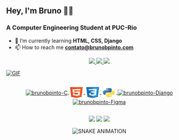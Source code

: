 ## Hey, I'm Bruno 👋🏼
### A Computer Engineering Student at PUC-Rio
- 🌱 I’m currently learning **HTML, CSS, Django**
- 📫 How to reach me **contato@brunobpinto.com**
  
<div align="center">
  <a href="https://github.com/brunobpinto">
  <img height="180em" src="https://github-readme-stats.vercel.app/api?username=brunobpinto&show_icons=true&theme=tokyonight&include_all_commits=true&count_private=true"/>
  <img height="180em" src="https://github-readme-stats.vercel.app/api/top-langs/?username=brunobpinto&layout=compact&langs_count=7&theme=tokyonight"/>
  <img src="[https://raw.githubusercontent.com/brunobpinto/brunobpinto/main/banner-github.gif](https://raw.githubusercontent.com/brunobpinto/brunobpinto/main/banner-github.gif)"/>
</div>
  
  ![GIF](https://github.com/brunobpinto/BannerGIF/blob/main/banner-github.gif)

  ##
  
<div align="center">
  <img align="center" alt="brunobpinto-C" height="30" width="40" src="https://cdn.jsdelivr.net/gh/devicons/devicon/icons/c/c-original.svg">
  <img align="center" alt="brunobpinto-HTML" height="30" width="40" src="https://raw.githubusercontent.com/devicons/devicon/master/icons/html5/html5-original.svg">
  <img align="center" alt="brunobpinto-CSS" height="30" width="40" src="https://raw.githubusercontent.com/devicons/devicon/master/icons/css3/css3-original.svg">
  <img align="center" alt="brunobpinto-Python" height="30" width="40" src="https://raw.githubusercontent.com/devicons/devicon/master/icons/python/python-original.svg">
  <img align="center" alt="brunobpinto-Django" height="30" width="40" src="https://cdn.worldvectorlogo.com/logos/django.svg">
  <img align="center" alt="brunobpinto-Figma" height="30" width="40" src="https://www.vectorlogo.zone/logos/figma/figma-icon.svg">

 
  ##
  
  <a href="https://instagram.com/brunobpinto_" target="blank"><img src="https://img.shields.io/badge/-Instagram-%23E4405F?style=for-the-badge&logo=instagram&logoColor=white" target="_blank"></a>
  <a href = "mailto:contato@brunobpinto.com"><img src="https://img.shields.io/badge/Microsoft_Outlook-0078D4?style=for-the-badge&logo=microsoft-outlook&logoColor=white" target="_blank"></a>
  <a href="https://www.linkedin.com/in/brunobpinto/" target="blank"><img src="https://img.shields.io/badge/-LinkedIn-%230077B5?style=for-the-badge&logo=linkedin&logoColor=white" target="_blank"></a> 
 
  ![SNAKE ANIMATION](https://github.com/brunobpinto/BannerGIF/blob/main/snakeAnimation.svg)

